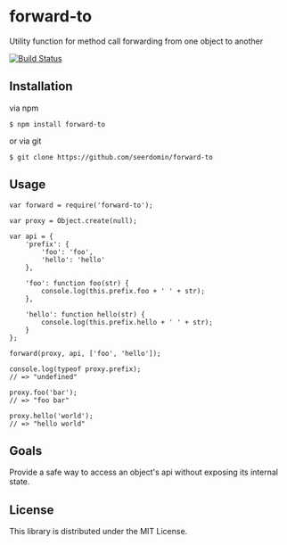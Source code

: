 # forward-to

Utility function for method call forwarding from one object to another

[![Build Status](https://travis-ci.org/seerdomin/forward-to.svg?branch=master)](https://travis-ci.org/seerdomin/forward-to)

## Installation

via npm

    $ npm install forward-to

or via git

    $ git clone https://github.com/seerdomin/forward-to

## Usage

```
var forward = require('forward-to');

var proxy = Object.create(null);

var api = {
    'prefix': {
        'foo': 'foo',
        'hello': 'hello'
    },

    'foo': function foo(str) {
        console.log(this.prefix.foo + ' ' + str);
    },

    'hello': function hello(str) {
        console.log(this.prefix.hello + ' ' + str);
    }
};

forward(proxy, api, ['foo', 'hello']);

console.log(typeof proxy.prefix);
// => "undefined"

proxy.foo('bar');
// => "foo bar"

proxy.hello('world');
// => "hello world"

```

## Goals

Provide a safe way to access an object's api without exposing its internal state.

## License

This library is distributed under the MIT License.

